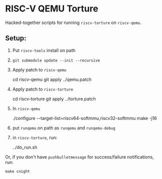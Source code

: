 RISC-V QEMU Torture
================================================

Hacked-together scripts for running `riscv-torture` on `riscv-qemu`.

## Setup:

1) Put `riscv-tools` install on path

2) `git submodule update --init --recursive`

3) Apply patch to `riscv-qemu`

    cd riscv-qemu
    git apply ../qemu.patch

4) Apply patch to `riscv-torture`

    cd riscv-torture
    git apply ../torture.patch

5) In `riscv-qemu`

    ./configure --target-list=riscv64-softmmu,riscv32-softmmu
    make -j16

6) put `runqemu` on path as `runqemu` and `runqemu-debug`

7) in `riscv-torture`, run:

    ../do_run.sh

Or, if you don't have `pushbulletmessage` for success/failure notifications, run:

    make cnight
